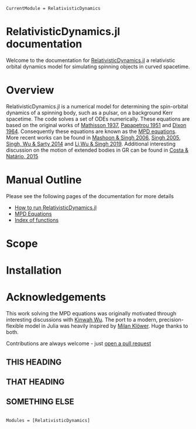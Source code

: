 ```@meta
CurrentModule = RelativisticDynamics
```

# RelativisticDynamics.jl documentation

Welcome to the documentation for [RelativisticDynamics.jl](https://github.com/tomkimpson/RelativisticDynamics.jl) a relativistic orbital dynamics model for simulating spinning objects in curved spacetime.

# Overview
RelativisticDynamics.jl is a numerical model for determining the spin-orbital dynamics of a spinning body, such as a pulsar, on a background Kerr spacetime. The code solves a set of ODEs numerically. These equations are based on the original works of [Mathisson 1937](https://link.springer.com/article/10.1007/s10714-010-0939-y), [Papapetrou 1951](https://royalsocietypublishing.org/doi/10.1098/rspa.1951.0200) and [Dixon 1964](https://ui.adsabs.harvard.edu/abs/1964NCim...34..317D). Consequently these equations are known as the [MPD equations](https://en.wikipedia.org/wiki/Mathisson%E2%80%93Papapetrou%E2%80%93Dixon_equations). More recent works can be found in [Mashoon & Singh 2006](https://arxiv.org/abs/astro-ph/0608278), [Singh 2005](https://journals.aps.org/prd/abstract/10.1103/PhysRevD.72.084033), [Singh, Wu & Sarty 2014](https://arxiv.org/abs/1403.7171) and [Li,Wu & Singh 2019](https://arxiv.org/abs/1902.03146). Additional interesting discussion on the motion of extended bodies in GR can be found in [Costa & Natário, 2015](https://arxiv.org/abs/1410.6443)



# Manual Outline

Please see the following pages of the documentation for more details    


- [How to run RelativisticDynamics.jl](how_to_run.md)
- [MPD Equations](how_to_run.md)
- [Index of functions](how_to_run.md)


# Scope

# Installation

# Acknowledgements 
This work solving the MPD equations was originally motivated through interesting discussions with [Kinwah Wu](https://www.ucl.ac.uk/mssl/people/prof-kinwah-wu). The port to a modern, precision-flexible model in Julia was heavily inspired by [Milan Klöwer](https://github.com/milankl). Huge thanks to both.


Contributions are always welcome - just [open a pull request](https://github.com/tomkimpson/RelativisticDynamics.jl/pulls)

## THIS HEADING


## THAT HEADING 


## SOMETHING ELSE



```@index
```

```@autodocs
Modules = [RelativisticDynamics]
```
